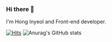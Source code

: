 ### Hi there 👋

I'm Hong Inyeol and Front-end developer.

[![Hits](https://hits.seeyoufarm.com/api/count/incr/badge.svg?url=https%3A%2F%2Fgithub.com%2FHongInyeol&count_bg=%233DC2C8&title_bg=%23555555&icon=&icon_color=%23E7E7E7&title=hits&edge_flat=false)](https://hits.seeyoufarm.com)
![Anurag's GitHub stats](https://github-readme-stats.vercel.app/api?username=HongInyeol&show_icons=true&title_color=E6D5B8&text_color=F0A500&icon_color=1B1A17)
